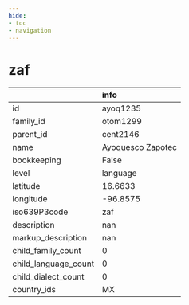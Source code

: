 ```yaml
---
hide:
- toc
- navigation
---
```

# zaf
|                      | info              |
|:---------------------|:------------------|
| id                   | ayoq1235          |
| family_id            | otom1299          |
| parent_id            | cent2146          |
| name                 | Ayoquesco Zapotec |
| bookkeeping          | False             |
| level                | language          |
| latitude             | 16.6633           |
| longitude            | -96.8575          |
| iso639P3code         | zaf               |
| description          | nan               |
| markup_description   | nan               |
| child_family_count   | 0                 |
| child_language_count | 0                 |
| child_dialect_count  | 0                 |
| country_ids          | MX                |